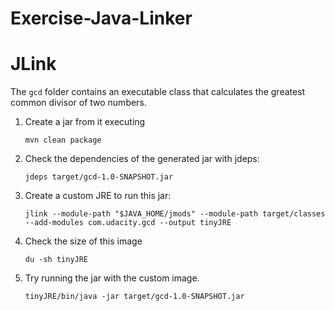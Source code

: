 # Exercise-Java-Linker
# JLink

The `gcd` folder contains an executable class that calculates the greatest common divisor of two numbers.

1. Create a jar from it executing 

    ```
    mvn clean package
    ```

2. Check the dependencies of the generated jar with jdeps: 
    ```
    jdeps target/gcd-1.0-SNAPSHOT.jar
    ```

3. Create a custom JRE to run this jar:
    ```
    jlink --module-path "$JAVA_HOME/jmods" --module-path target/classes --add-modules com.udacity.gcd --output tinyJRE
    ```

4. Check the size of this image
    ```
    du -sh tinyJRE
    ```

5. Try running the jar with the custom image. 
    ```
    tinyJRE/bin/java -jar target/gcd-1.0-SNAPSHOT.jar 
    ```
